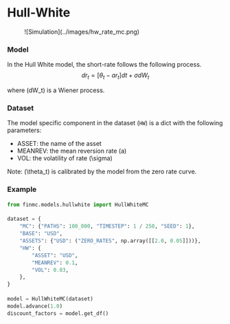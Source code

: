 # Hull-White

<figure markdown="1">
  ![Simulation](../images/hw_rate_mc.png)
</figure>

### Model

In the Hull White model, the short-rate follows the following process.
$$
dr_t = [\theta_t - a r_t]dt + \sigma dW_t
$$

where \(dW_t\) is a Wiener process.

### Dataset

The model specific component in the dataset (`HW`) is a dict with the following parameters:

* ASSET: the name of the asset
* MEANREV: the mean reversion rate \(a\)
* VOL: the volatility of rate \(\sigma\)


Note: \(\theta_t\) is calibrated by the model from the zero rate curve.

### Example

```python
from finmc.models.hullwhite import HullWhiteMC

dataset = {
    "MC": {"PATHS": 100_000, "TIMESTEP": 1 / 250, "SEED": 1},
    "BASE": "USD",
    "ASSETS": {"USD": ("ZERO_RATES", np.array([[2.0, 0.05]]))},
    "HW": {
        "ASSET": "USD",
        "MEANREV": 0.1,
        "VOL": 0.03,
    },
}

model = HullWhiteMC(dataset)
model.advance(1.0)
discount_factors = model.get_df()
```

